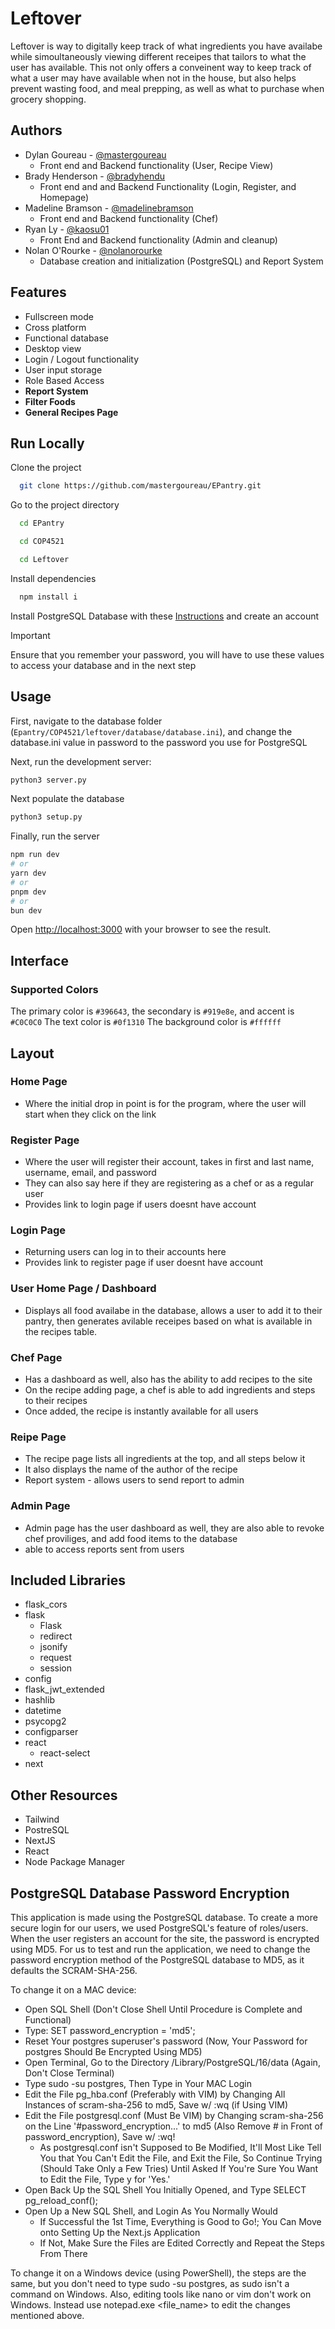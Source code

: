 
# Leftover
Leftover is way to digitally keep track of what ingredients you have availabe while simoultaneously viewing different receipes that tailors to what the user has available. This not only offers a conveinent way to keep track of what a user may have available when not in the house, but also helps prevent wasting food, and meal prepping, as well as what to purchase when grocery shopping.  

## Authors

- Dylan Goureau - [@mastergoureau](https://github.com/mastergoureau)
  - Front end and Backend functionality (User, Recipe View)
- Brady Henderson - [@bradyhendu](https://github.com/bradyhendu)
  - Front end and and Backend Functionality (Login, Register, and Homepage) 
- Madeline Bramson - [@madelinebramson](https://github.com/madelinebramson)
  - Front end and Backend functionality (Chef)
- Ryan Ly - [@kaosu01](https://github.com/kaosu01)
  - Front End and Backend functionality (Admin and cleanup)
- Nolan O'Rourke - [@nolanorourke](https://github.com/nolanorourke)
  - Database creation and initialization (PostgreSQL) and Report System

## Features

- Fullscreen mode
- Cross platform
- Functional database
- Desktop view
- Login / Logout functionality
- User input storage
- Role Based Access
- **Report System**
- **Filter Foods**
- **General Recipes Page**

## Run Locally

Clone the project

```bash
  git clone https://github.com/mastergoureau/EPantry.git
```

Go to the project directory

```bash
  cd EPantry
```
```bash
  cd COP4521
```
```bash
  cd Leftover
```

Install dependencies

```bash
  npm install i
```
Install PostgreSQL Database with these [Instructions](https://www.w3schools.com/postgresql/postgresql_install.php)
and create an account
> [!Important]
> Ensure that you remember your password, you will have to use these values to access your database and in the next step


## Usage
First, navigate to the database folder (```Epantry/COP4521/leftover/database/database.ini```), and change the database.ini value in password to the password you use for PostgreSQL


Next, run the development server:
```bash
python3 server.py
```

Next populate the database
```bash
python3 setup.py
```

Finally, run the server
```bash
npm run dev
# or
yarn dev
# or
pnpm dev
# or
bun dev
```

Open [http://localhost:3000](http://localhost:3000) with your browser to see the result.

## Interface
### Supported Colors
The primary color is `#396643`, the secondary is `#919e8e`, and accent is `#C0C0C0` 
The text color is `#0f1310`
The background color is `#ffffff`

## Layout
### Home Page
* Where the initial drop in point is for the program, where the user will start when they click on the link

### Register Page
* Where the user will register their account, takes in first and last name, username, email, and password
* They can also say here if they are registering as a chef or as a regular user
* Provides link to login page if users doesnt have account

### Login Page
* Returning users can log in to their accounts here
* Provides link to register page if user doesnt have account

### User Home Page / Dashboard
* Displays all food availabe in the database, allows a user to add it to their pantry, then generates avilable receipes based on what is available in the recipes table.

### Chef Page
* Has a dashboard as well, also has the ability to add recipes to the site
* On the recipe adding page, a chef is able to add ingredients and steps to their recipes
* Once added, the recipe is instantly available for all users

### Reipe Page
* The recipe page lists all ingredients at the top, and all steps below it
* It also displays the name of the author of the recipe
* Report system - allows users to send report to admin

### Admin Page
* Admin page has the user dashboard as well, they are also able to revoke chef proviliges, and add food items to the database
* able to access reports sent from users

## Included Libraries
* flask_cors
* flask
  * Flask
  *  redirect
  *  jsonify
  *  request
  *  session
* config
* flask_jwt_extended
* hashlib
* datetime
* psycopg2
* configparser
* react
  * react-select
* next

## Other Resources
* Tailwind
* PostreSQL
* NextJS
* React
* Node Package Manager

## PostgreSQL Database Password Encryption

This application is made using the PostgreSQL database. To create a more secure login for our users, we used PostgreSQL's feature of roles/users. When the user registers an account for the site, the password is encrypted using MD5. For us to test and run the application, we need to change the password encryption method of the PostgreSQL database to MD5, as it defaults the SCRAM-SHA-256.

To change it on a MAC device:

- Open SQL Shell (Don't Close Shell Until Procedure is Complete and Functional)
- Type: SET password_encryption = 'md5';
- Reset Your postgres superuser's password (Now, Your Password for postgres Should Be Encrypted Using MD5)
- Open Terminal, Go to the Directory /Library/PostgreSQL/16/data (Again, Don't Close Terminal)
- Type sudo -su postgres, Then Type in Your MAC Login
- Edit the File pg_hba.conf (Preferably with VIM) by Changing All Instances of scram-sha-256 to md5, Save w/ :wq (if Using VIM)
- Edit the File postgresql.conf (Must Be VIM) by Changing scram-sha-256 on the Line '#password_encryption...' to md5 (Also Remove # in Front of password_encryption), Save w/ :wq!
  - As postgresql.conf isn't Supposed to Be Modified, It'll Most Like Tell You that You Can't Edit the File, and Exit the File, So Continue Trying (Should Take Only a Few Tries) Until Asked If You're Sure You Want to Edit the File, Type y for 'Yes.'
- Open Back Up the SQL Shell You Initially Opened, and Type SELECT pg_reload_conf();
- Open Up a New SQL Shell, and Login As You Normally Would
  - If Successful the 1st Time, Everything is Good to Go!; You Can Move onto Setting Up the Next.js Application
  - If Not, Make Sure the Files are Edited Correctly and Repeat the Steps From There

To change it on a Windows device (using PowerShell), the steps are the same, but you don't need to type sudo -su postgres, as sudo isn't a command on Windows. Also, editing tools like nano or vim don't work on Windows. Instead use notepad.exe <file_name> to edit the changes mentioned above.



